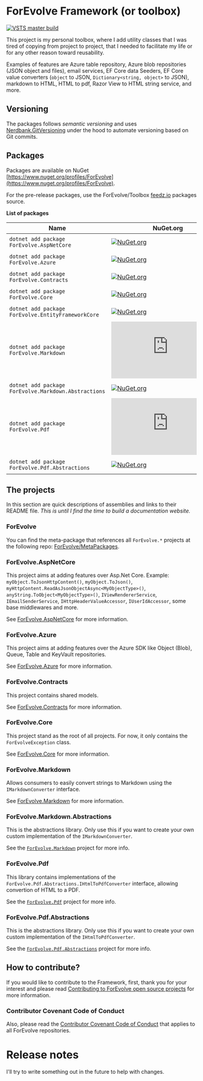 # ForEvolve Framework (or toolbox)

<!-- ![Build, Test, and Deploy master](https://github.com/ForEvolve/ForEvolve.Testing/workflows/Build,%20Test,%20and%20Deploy%20master/badge.svg) -->

[![VSTS master build](https://forevolve.visualstudio.com/ForEvolve-Framework/_apis/build/status/ForEvolve.ForEvolve-Framework?branchName=master)](https://forevolve.visualstudio.com/ForEvolve-Framework/_build/latest?definitionId=50&branchName=master)

This project is my personal toolbox, where I add utility classes that I was tired of copying from project to project, that I needed to facilitate my life or for any other reason toward reusability.

Examples of features are Azure table repository, Azure blob repositories (JSON object and files), email services, EF Core data Seeders, EF Core value converters (`object` to JSON, `Dictionary<string, object>` to JSON), markdown to HTML, HTML to pdf, Razor View to HTML string service, and more.

## Versioning

The packages follows _semantic versioning_ and uses [Nerdbank.GitVersioning](https://github.com/dotnet/Nerdbank.GitVersioning) under the hood to automate versioning based on Git commits.

## Packages

Packages are available on NuGet [https://www.nuget.org/profiles/ForEvolve](https://www.nuget.org/profiles/ForEvolve).

For the pre-release packages, use the ForEvolve/Toolbox [feedz.io](https://f.feedz.io/forevolve/toolbox/nuget/index.json) packages source.

**List of packages**

| Name                                                 | NuGet.org                                                                                                                                          | feedz.io                                                                                                                                                                                                                                                                                             |
| ---------------------------------------------------- | -------------------------------------------------------------------------------------------------------------------------------------------------- | ---------------------------------------------------------------------------------------------------------------------------------------------------------------------------------------------------------------------------------------------------------------------------------------------------- |
| `dotnet add package ForEvolve.AspNetCore`            | [![NuGet.org](https://img.shields.io/nuget/vpre/ForEvolve.AspNetCore)](https://www.nuget.org/packages/ForEvolve.AspNetCore/)                       | [![feedz.io](https://img.shields.io/badge/endpoint.svg?url=https%3A%2F%2Ff.feedz.io%2Fforevolve%2Ftoolbox%2Fshield%2FForEvolve.AspNetCore%2Flatest)](https://f.feedz.io/forevolve/toolbox/packages/ForEvolve.AspNetCore/latest/download)                                  |
| `dotnet add package ForEvolve.Azure`                 | [![NuGet.org](https://img.shields.io/nuget/vpre/ForEvolve.Azure)](https://www.nuget.org/packages/ForEvolve.Azure/)                                 | [![feedz.io](https://img.shields.io/badge/endpoint.svg?url=https%3A%2F%2Ff.feedz.io%2Fforevolve%2Ftoolbox%2Fshield%2FForEvolve.Azure%2Flatest)](https://f.feedz.io/forevolve/toolbox/packages/ForEvolve.Azure/latest/download)                                                 |
| `dotnet add package ForEvolve.Contracts`             | [![NuGet.org](https://img.shields.io/nuget/vpre/ForEvolve.Contracts)](https://www.nuget.org/packages/ForEvolve.Contracts/)                         | [![feedz.io](https://img.shields.io/badge/endpoint.svg?url=https%3A%2F%2Ff.feedz.io%2Fforevolve%2Ftoolbox%2Fshield%2FForEvolve.Contracts%2Flatest)](https://f.feedz.io/forevolve/toolbox/packages/ForEvolve.Contracts/latest/download)                                     |
| `dotnet add package ForEvolve.Core`                  | [![NuGet.org](https://img.shields.io/nuget/vpre/ForEvolve.Core)](https://www.nuget.org/packages/ForEvolve.Core/)                                   | [![feedz.io](https://img.shields.io/badge/endpoint.svg?url=https%3A%2F%2Ff.feedz.io%2Fforevolve%2Ftoolbox%2Fshield%2FForEvolve.Core%2Flatest)](https://f.feedz.io/forevolve/toolbox/packages/ForEvolve.Core/latest/download)                                                    |
| `dotnet add package ForEvolve.EntityFrameworkCore`   | [![NuGet.org](https://img.shields.io/nuget/vpre/ForEvolve.EntityFrameworkCore)](https://www.nuget.org/packages/ForEvolve.EntityFrameworkCore/)     | [![feedz.io](https://img.shields.io/badge/endpoint.svg?url=https%3A%2F%2Ff.feedz.io%2Fforevolve%2Ftoolbox%2Fshield%2FForEvolve.EntityFrameworkCore%2Flatest)](https://f.feedz.io/forevolve/toolbox/packages/ForEvolve.EntityFrameworkCore/latest/download)       |
| `dotnet add package ForEvolve.Markdown`              | [![NuGet.org](https://img.shields.io/nuget/vpre/ForEvolve.Markdown)](https://www.nuget.org/packages/ForEvolve.Markdown/)                           | [![feedz.io](https://img.shields.io/badge/endpoint.svg?url=https%3A%2F%2Ff.feedz.io%2Fforevolve%2Ftoolbox%2Fshield%2FForEvolve.Markdown%2Flatest)](https://f.feedz.io/forevolve/toolbox/packages/ForEvolve.Markdown/latest/download)                                        |
| `dotnet add package ForEvolve.Markdown.Abstractions` | [![NuGet.org](https://img.shields.io/nuget/vpre/ForEvolve.Markdown.Abstractions)](https://www.nuget.org/packages/ForEvolve.Markdown.Abstractions/) | [![feedz.io](https://img.shields.io/badge/endpoint.svg?url=https%3A%2F%2Ff.feedz.io%2Fforevolve%2Ftoolbox%2Fshield%2FForEvolve.Markdown.Abstractions%2Flatest)](https://f.feedz.io/forevolve/toolbox/packages/ForEvolve.Markdown.Abstractions/latest/download) |
| `dotnet add package ForEvolve.Pdf`                   | [![NuGet.org](https://img.shields.io/nuget/vpre/ForEvolve.Pdf)](https://www.nuget.org/packages/ForEvolve.Pdf/)                                     | [![feedz.io](https://img.shields.io/badge/endpoint.svg?url=https%3A%2F%2Ff.feedz.io%2Fforevolve%2Ftoolbox%2Fshield%2FForEvolve.Pdf%2Flatest)](https://f.feedz.io/forevolve/toolbox/packages/ForEvolve.Pdf/latest/download)                                                       |
| `dotnet add package ForEvolve.Pdf.Abstractions`      | [![NuGet.org](https://img.shields.io/nuget/vpre/ForEvolve.Pdf.Abstractions)](https://www.nuget.org/packages/ForEvolve.Pdf.Abstractions/)           | [![feedz.io](https://img.shields.io/badge/endpoint.svg?url=https%3A%2F%2Ff.feedz.io%2Fforevolve%2Ftoolbox%2Fshield%2FForEvolve.Pdf.Abstractions%2Flatest)](https://f.feedz.io/forevolve/toolbox/packages/ForEvolve.Pdf.Abstractions/latest/download)                |

## The projects

In this section are quick descriptions of assemblies and links to their README file. _This is until I find the time to build a documentation website._

### ForEvolve

You can find the meta-package that references all `ForEvolve.*` projects at the following repo: [ForEvolve/MetaPackages](https://github.com/ForEvolve/MetaPackages).

### ForEvolve.AspNetCore

This project aims at adding features over Asp.Net Core.
Example: `myObject.ToJsonHttpContent()`, `myObject.ToJson()`, `myHttpContent.ReadAsJsonObjectAsync<MyObjectType>()`, `anyString.ToObject<MyObjectType>()`, `IViewRendererService`, `IEmailSenderService`, `IHttpHeaderValueAccessor`, `IUserIdAccessor`, some base middlewares and more.

See [ForEvolve.AspNetCore](https://github.com/ForEvolve/ForEvolve-Framework/tree/master/src/ForEvolve.AspNetCore) for more information.

### ForEvolve.Azure

This project aims at adding features over the Azure SDK like Object (Blob), Queue, Table and KeyVault repositories.

See [ForEvolve.Azure](https://github.com/ForEvolve/ForEvolve-Framework/tree/master/src/ForEvolve.Azure) for more information.

### ForEvolve.Contracts

This project contains shared models.

See [ForEvolve.Contracts](https://github.com/ForEvolve/ForEvolve-Framework/tree/master/src/ForEvolve.Contracts) for more information.

### ForEvolve.Core

This project stand as the root of all projects. For now, it only contains the `ForEvolveException` class.

See [ForEvolve.Core](https://github.com/ForEvolve/ForEvolve-Framework/tree/master/src/ForEvolve.Core) for more information.

### ForEvolve.Markdown

Allows consumers to easily convert strings to Markdown using the `IMarkdownConverter` interface.

See [ForEvolve.Markdown](https://github.com/ForEvolve/ForEvolve-Framework/tree/master/src/ForEvolve.Markdown) for more information.

### ForEvolve.Markdown.Abstractions

This is the abstractions library. Only use this if you want to create your own custom implementation of the `IMarkdownConverter`.

See the [`ForEvolve.Markdown`](https://github.com/ForEvolve/ForEvolve-Framework/tree/master/src/ForEvolve.Markdown) project for more info.

### ForEvolve.Pdf

This library contains implementations of the `ForEvolve.Pdf.Abstractions.IHtmlToPdfConverter` interface, allowing convertion of HTML to a PDF.

See the [`ForEvolve.Pdf`](https://github.com/ForEvolve/ForEvolve-Framework/tree/master/src/ForEvolve.Pdf) project for more info.

### ForEvolve.Pdf.Abstractions

This is the abstractions library. Only use this if you want to create your own custom implementation of the `IHtmlToPdfConverter`.

See the [`ForEvolve.Pdf.Abstractions`](https://github.com/ForEvolve/ForEvolve-Framework/tree/master/src/ForEvolve.Pdf.Abstractions) project for more info.

## How to contribute?

If you would like to contribute to the Framework, first, thank you for your interest and please read [Contributing to ForEvolve open source projects](https://github.com/ForEvolve/ForEvolve-Framework/tree/master/CONTRIBUTING.md) for more information.

### Contributor Covenant Code of Conduct

Also, please read the [Contributor Covenant Code of Conduct](https://github.com/ForEvolve/ForEvolve-Framework/tree/master/CODE_OF_CONDUCT.md) that applies to all ForEvolve repositories.

# Release notes

I'll try to write something out in the future to help with changes.
